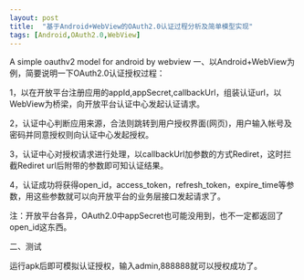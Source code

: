 ```yaml
---
layout: post
title:  "基于Android+WebView的OAuth2.0认证过程分析及简单模型实现"
tags: [Android,OAuth2.0,WebView]
---
```


A simple oauthv2 model for android by webview
一、以Android+WebView为例，简要说明一下OAuth2.0认证授权过程：

1，以在开放平台注册应用的appId,appSecret,callbackUrl，组装认证url，以WebView为桥梁，向开放平台认证中心发起认证请求。

2，认证中心判断应用来源，合法则跳转到用户授权界面(网页)，用户输入帐号及密码并同意授权则向认证中心发起授权。

3，认证中心对授权请求进行处理，以callbackUrl加参数的方式Rediret，这时拦截Rediret url后附带的参数即可知认证结果。

4，认证成功将获得open_id，access_token，refresh_token，expire_time等参数，用这些参数就可以向开放平台的业务层接口发起请求了。

注：开放平台各异，OAuth2.0中appSecret也可能没用到，也不一定都返回了open_id这东西。


二、测试

运行apk后即可模拟认证授权，输入admin,888888就可以授权成功了。